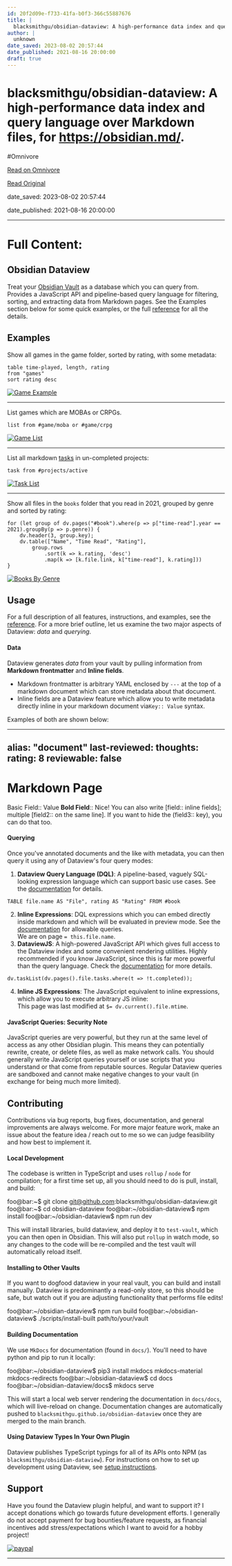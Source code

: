 ```yaml
---
id: 20f2d09e-f733-41fa-b0f3-366c55887676
title: |
  blacksmithgu/obsidian-dataview: A high-performance data index and query language over Markdown files, for https://obsidian.md/.
author: |
  unknown
date_saved: 2023-08-02 20:57:44
date_published: 2021-08-16 20:00:00
draft: true
---
```


# blacksmithgu/obsidian-dataview: A high-performance data index and query language over Markdown files, for https://obsidian.md/.
#Omnivore

[Read on Omnivore](https://omnivore.app/me/blacksmithgu-obsidian-dataview-a-high-performance-data-index-and-189b8e68ca8)

[Read Original](https://github.com/blacksmithgu/obsidian-dataview)

date_saved: 2023-08-02 20:57:44

date_published: 2021-08-16 20:00:00

--- 

# Full Content: 

## Obsidian Dataview

Treat your [Obsidian Vault](https://obsidian.md/) as a database which you can query from. Provides a JavaScript API and pipeline-based query language for filtering, sorting, and extracting data from Markdown pages. See the Examples section below for some quick examples, or the full [reference](https://blacksmithgu.github.io/obsidian-dataview/) for all the details.

## Examples

Show all games in the game folder, sorted by rating, with some metadata:

```dataview
table time-played, length, rating
from "games"
sort rating desc
```

[![Game Example](https://proxy-prod.omnivore-image-cache.app/0x0,sbek7abDq8M-bx5xkl2qbbpMf3yNPFbRN26kysmZAsCw/https://github.com/blacksmithgu/obsidian-dataview/raw/master/docs/docs/assets/game.png)](https://github.com/blacksmithgu/obsidian-dataview/blob/master/docs/docs/assets/game.png)

---

List games which are MOBAs or CRPGs.

```dataview
list from #game/moba or #game/crpg
```

[![Game List](https://proxy-prod.omnivore-image-cache.app/0x0,sYh0RRc2Bwd2ZOXAv7a633XRDhRsqvp4whriKQ4L05GI/https://github.com/blacksmithgu/obsidian-dataview/raw/master/docs/docs/assets/game-list.png)](https://github.com/blacksmithgu/obsidian-dataview/blob/master/docs/docs/assets/game-list.png)

---

List all markdown [tasks](https://blacksmithgu.github.io/obsidian-dataview/data-annotation/#tasks) in un-completed projects:

```dataview
task from #projects/active
```

[![Task List](https://proxy-prod.omnivore-image-cache.app/0x0,sQO0ASXOcMm4ANU1nGbjD57llQigr011XagQ7zgO_cvI/https://github.com/blacksmithgu/obsidian-dataview/raw/master/docs/docs/assets/project-task.png)](https://github.com/blacksmithgu/obsidian-dataview/blob/master/docs/docs/assets/project-task.png)

---

Show all files in the `books` folder that you read in 2021, grouped by genre and sorted by rating:

```dataviewjs
for (let group of dv.pages("#book").where(p => p["time-read"].year == 2021).groupBy(p => p.genre)) {
	dv.header(3, group.key);
	dv.table(["Name", "Time Read", "Rating"],
		group.rows
			.sort(k => k.rating, 'desc')
			.map(k => [k.file.link, k["time-read"], k.rating]))
}
```

[![Books By Genre](https://proxy-prod.omnivore-image-cache.app/0x0,sthAw8GXLryr3wjBz3AnXtPb9939WbWxsHEQDPlTVMio/https://github.com/blacksmithgu/obsidian-dataview/raw/master/docs/docs/assets/books-by-genre.png)](https://github.com/blacksmithgu/obsidian-dataview/blob/master/docs/docs/assets/books-by-genre.png)

## Usage

For a full description of all features, instructions, and examples, see the [reference](https://blacksmithgu.github.io/obsidian-dataview/). For a more brief outline, let us examine the two major aspects of Dataview: _data_ and _querying_.

#### **Data**

Dataview generates _data_ from your vault by pulling information from **Markdown frontmatter** and **Inline fields**.

* Markdown frontmatter is arbitrary YAML enclosed by `---` at the top of a markdown document which can store metadata about that document.
* Inline fields are a Dataview feature which allow you to write metadata directly inline in your markdown document via`Key:: Value` syntax.

Examples of both are shown below:

---
alias: "document"
last-reviewed: 
thoughts:
  rating: 8
  reviewable: false
---

# Markdown Page

Basic Field:: Value
**Bold Field**:: Nice!
You can also write [field:: inline fields]; multiple [field2:: on the same line].
If you want to hide the (field3:: key), you can do that too.

#### **Querying**

Once you've annotated documents and the like with metadata, you can then query it using any of Dataview's four query modes:

1. **Dataview Query Language (DQL)**: A pipeline-based, vaguely SQL-looking expression language which can support basic use cases. See the [documentation](https://blacksmithgu.github.io/obsidian-dataview/query/queries/) for details.  
```dataview  
TABLE file.name AS "File", rating AS "Rating" FROM #book  
```
2. **Inline Expressions**: DQL expressions which you can embed directly inside markdown and which will be evaluated in preview mode. See the [documentation](https://blacksmithgu.github.io/obsidian-dataview/reference/expressions/) for allowable queries.  
We are on page `= this.file.name`.
3. **DataviewJS**: A high-powered JavaScript API which gives full access to the Dataview index and some convenient rendering utilities. Highly recommended if you know JavaScript, since this is far more powerful than the query language. Check the [documentation](https://blacksmithgu.github.io/obsidian-dataview/api/intro/) for more details.  
```dataviewjs  
dv.taskList(dv.pages().file.tasks.where(t => !t.completed));  
```
4. **Inline JS Expressions**: The JavaScript equivalent to inline expressions, which allow you to execute arbitrary JS inline:  
This page was last modified at `$= dv.current().file.mtime`.

#### JavaScript Queries: Security Note

JavaScript queries are very powerful, but they run at the same level of access as any other Obsidian plugin. This means they can potentially rewrite, create, or delete files, as well as make network calls. You should generally write JavaScript queries yourself or use scripts that you understand or that come from reputable sources. Regular Dataview queries are sandboxed and cannot make negative changes to your vault (in exchange for being much more limited).

## Contributing

Contributions via bug reports, bug fixes, documentation, and general improvements are always welcome. For more major feature work, make an issue about the feature idea / reach out to me so we can judge feasibility and how best to implement it.

#### Local Development

The codebase is written in TypeScript and uses `rollup` / `node` for compilation; for a first time set up, all you should need to do is pull, install, and build:

foo@bar:~$ git clone git@github.com:blacksmithgu/obsidian-dataview.git
foo@bar:~$ cd obsidian-dataview
foo@bar:~/obsidian-dataview$ npm install
foo@bar:~/obsidian-dataview$ npm run dev

This will install libraries, build dataview, and deploy it to `test-vault`, which you can then open in Obsidian. This will also put `rollup` in watch mode, so any changes to the code will be re-compiled and the test vault will automatically reload itself.

#### Installing to Other Vaults

If you want to dogfood dataview in your real vault, you can build and install manually. Dataview is predominantly a read-only store, so this should be safe, but watch out if you are adjusting functionality that performs file edits!

foo@bar:~/obsidian-dataview$ npm run build
foo@bar:~/obsidian-dataview$ ./scripts/install-built path/to/your/vault

#### Building Documentation

We use `MkDocs` for documentation (found in `docs/`). You'll need to have python and pip to run it locally:

foo@bar:~/obsidian-dataview$ pip3 install mkdocs mkdocs-material mkdocs-redirects
foo@bar:~/obsidian-dataview$ cd docs
foo@bar:~/obsidian-dataview/docs$ mkdocs serve

This will start a local web server rendering the documentation in `docs/docs`, which will live-reload on change. Documentation changes are automatically pushed to `blacksmithgu.github.io/obsidian-dataview` once they are merged to the main branch.

#### Using Dataview Types In Your Own Plugin

Dataview publishes TypeScript typings for all of its APIs onto NPM (as `blacksmithgu/obsidian-dataview`). For instructions on how to set up development using Dataview, see [setup instructions](https://blacksmithgu.github.io/obsidian-dataview/plugin/develop-against-dataview/).

## Support

Have you found the Dataview plugin helpful, and want to support it? I accept donations which go towards future development efforts. I generally do not accept payment for bug bounties/feature requests, as financial incentives add stress/expectations which I want to avoid for a hobby project!

[![paypal](https://proxy-prod.omnivore-image-cache.app/0x0,sF_m908FEbft1Ska7-NkOQU-UsLGgChJcGBKz_ufNlrE/https://camo.githubusercontent.com/361950b331ef676b7eec436a4dbe5a7ce47211a6623dcc889b1f5b7b611b27df/68747470733a2f2f7777772e70617970616c6f626a656374732e636f6d2f656e5f55532f692f62746e2f62746e5f646f6e61746543435f4c472e676966)](https://www.paypal.com/donate?business=Y9SKV24R5A8BQ&item%5Fname=Open+source+software+development¤cy%5Fcode=USD) 

---

